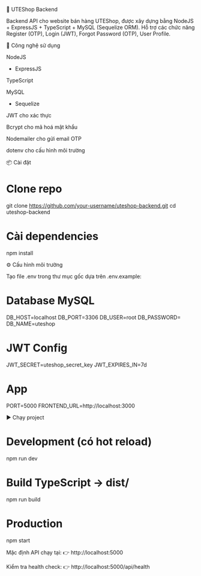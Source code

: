 🛒 UTEShop Backend

Backend API cho website bán hàng UTEShop, được xây dựng bằng NodeJS + ExpressJS + TypeScript + MySQL (Sequelize ORM).
Hỗ trợ các chức năng Register (OTP), Login (JWT), Forgot Password (OTP), User Profile.

🚀 Công nghệ sử dụng

NodeJS
 + ExpressJS

TypeScript

MySQL
 + Sequelize

JWT
 cho xác thực

Bcrypt
 cho mã hoá mật khẩu

Nodemailer
 cho gửi email OTP

dotenv
 cho cấu hình môi trường

📦 Cài đặt
# Clone repo
git clone https://github.com/your-username/uteshop-backend.git
cd uteshop-backend

# Cài dependencies
npm install

⚙️ Cấu hình môi trường

Tạo file .env trong thư mục gốc dựa trên .env.example:

# Database MySQL
DB_HOST=localhost
DB_PORT=3306
DB_USER=root
DB_PASSWORD=
DB_NAME=uteshop

# JWT Config
JWT_SECRET=uteshop_secret_key
JWT_EXPIRES_IN=7d

# App
PORT=5000
FRONTEND_URL=http://localhost:3000

▶️ Chạy project
# Development (có hot reload)
npm run dev

# Build TypeScript → dist/
npm run build

# Production
npm start


Mặc định API chạy tại:
👉 http://localhost:5000

Kiểm tra health check:
👉 http://localhost:5000/api/health
